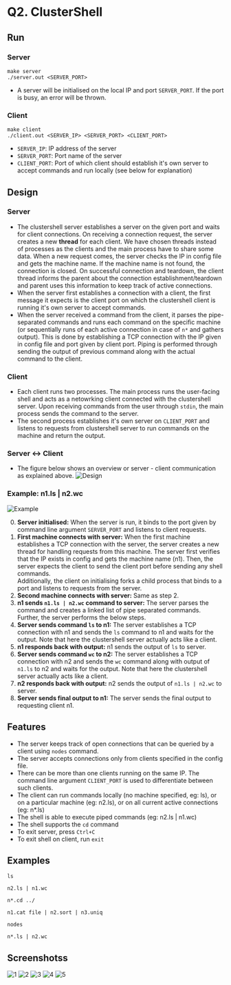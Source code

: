 # Q2. ClusterShell

## Run
### Server
```
make server
./server.out <SERVER_PORT>
```
* A server will be initialised on the local IP and port `SERVER_PORT`. If the port is busy, an error will be thrown.

### Client
```
make client
./client.out <SERVER_IP> <SERVER_PORT> <CLIENT_PORT>
```
* `SERVER_IP`: IP address of the server
* `SERVER_PORT`: Port name of the server
* `CLIENT_PORT`: Port of which client should establish it's own server to accept commands and run locally (see below for explanation)

## Design
### Server
* The clustershell server establishes a server on the given port and waits for client connections. On receiving a connection request, the server creates a new **thread** for each client. We have chosen threads instead of processes as the clients and the main process have to share some data. When a new request comes, the server checks the IP in config file and gets the machine name. If the machine name is not found, the connection is closed. On successful connection and teardown, the client thread informs the parent about the connection establishment/teardown and parent uses this information to keep track of active connections.  
* When the server first establishes a connection with a client, the first message it expects is the client port on which the clustershell client is running it's own server to accept commands.  
* When the server received a command from the client, it parses the pipe-separated commands and runs each command on the specific machine (or sequentially runs of each active connection in case of `n*` and gathers output). This is done by establishing a TCP connection with the IP given in config file and port given by client port. Piping is performed through sending the output of previous command along with the actual command to the client.

### Client
* Each client runs two processes. The main process runs the user-facing shell and acts as a netowrking client connected with the clustershell server. Upon receiving commands from the user through `stdin`, the main process sends the command to the server.  
* The second process establishes it's own server on `CLIENT_PORT` and listens to requests from clustershell server to run commands on the machine and return the output.

### Server <-> Client
* The figure below shows an overview or server - client communication as explained above.
![Design](./q2_design_1.png?raw=true)

### Example: n1.ls | n2.wc
![Example](./q2_design_2.png?raw=true)

0. **Server initialised:** When the server is run, it binds to the port given by command line argument `SERVER_PORT` and listens to client requests.
1. **First machine connects with server:** When the first machine establishes a TCP connection with the server, the server creates a new thread for handling requests from this machine. The server first verifies that the IP exists in config and gets the machine name (n1). Then, the server expects the client to send the client port before sending any shell commands.  
Additionally, the client on initialising forks a child process that binds to a port and listens to requests from the server.
2. **Second machine connects with server:** Same as step 2.
3. **n1 sends `n1.ls | n2.wc` command to server:** The server parses the command and creates a linked list of pipe separated commands. Further, the server performs the below steps.
4. **Server sends command `ls` to n1:** The server establishes a TCP connection with n1 and sends the `ls` command to n1 and waits for the output. Note that here the clustershell server actually acts like a client.
5. **n1 responds back with output:** n1 sends the output of `ls` to server.
6. **Server sends command `wc` to n2:** The server establishes a TCP connection with n2 and sends the `wc` command along with output of `n1.ls` to n2 and waits for the output. Note that here the clustershell server actually acts like a client.
7. **n2 responds back with output:** n2 sends the output of `n1.ls | n2.wc` to server.
8. **Server sends final output to n1:** The server sends the final output to requesting client n1.

## Features
* The server keeps track of open connections that can be queried by a client using `nodes` command.
* The server accepts connections only from clients specified in the config file.
* There can be more than one clients running on the same IP. The command line argument `CLIENT_PORT` is used to differentiate between such clients.
* The client can run commands locally (no machine specified, eg: ls), or on a particular machine (eg: n2.ls), or on all current active connections (eg: n*.ls)
* The shell is able to execute piped commands (eg: n2.ls | n1.wc)
* The shell supports the `cd` command
* To exit server, press `Ctrl+C`
* To exit shell on client, run `exit`

## Examples
```
ls
```

```
n2.ls | n1.wc
```

```
n*.cd ../
```

```
n1.cat file | n2.sort | n3.uniq
```

```
nodes
```

```
n*.ls | n2.wc
```

## Screenshotss
![1](./screenshots/1.png?raw=true)
![2](./screenshots/2.png?raw=true)
![3](./screenshots/3.png?raw=true)
![4](./screenshots/4.png?raw=true)
![5](./screenshots/5.png?raw=true)